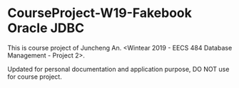 # CourseProject-W19-Fakebook Oracle JDBC

This is course project of Juncheng An. <Wintear 2019 - EECS 484 Database Management - Project 2>. 
  
Updated for personal documentation and application purpose, DO NOT use for course project.  
